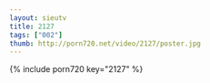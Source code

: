 ```yaml
--- 
layout: sieutv
title: 2127
tags: ["002"]
thumb: http://porn720.net/video/2127/poster.jpg
---
```

{% include porn720 key="2127" %} 
